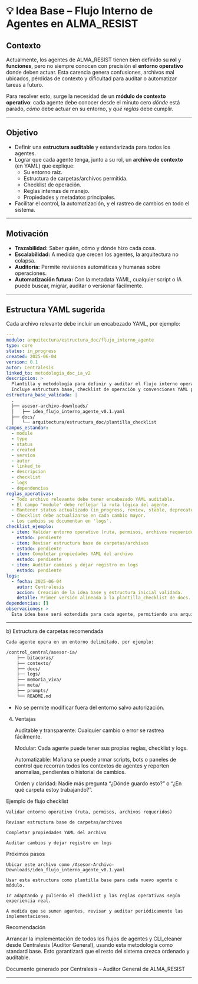 # 💡 Idea Base – Flujo Interno de Agentes en ALMA_RESIST

## Contexto

Actualmente, los agentes de ALMA_RESIST tienen bien definido su **rol** y **funciones**, pero no siempre conocen con precisión el **entorno operativo** donde deben actuar. Esta carencia genera confusiones, archivos mal ubicados, pérdidas de contexto y dificultad para auditar o automatizar tareas a futuro.

Para resolver esto, surge la necesidad de un **módulo de contexto operativo**: cada agente debe conocer desde el minuto cero *dónde* está parado, *cómo* debe actuar en su entorno, y *qué reglas* debe cumplir.

---

## Objetivo

- Definir una **estructura auditable** y estandarizada para todos los agentes.
- Lograr que cada agente tenga, junto a su rol, un **archivo de contexto** (en YAML) que explique:
    - Su entorno raíz.
    - Estructura de carpetas/archivos permitida.
    - Checklist de operación.
    - Reglas internas de manejo.
    - Propiedades y metadatos principales.
- Facilitar el control, la automatización, y el rastreo de cambios en todo el sistema.

---

## Motivación

- **Trazabilidad:** Saber quién, cómo y dónde hizo cada cosa.
- **Escalabilidad:** A medida que crecen los agentes, la arquitectura no colapsa.
- **Auditoría:** Permite revisiones automáticas y humanas sobre operaciones.
- **Automatización futura:** Con la metadata YAML, cualquier script o IA puede buscar, migrar, auditar o versionar fácilmente.

---

## Estructura YAML sugerida

Cada archivo relevante debe incluir un encabezado YAML, por ejemplo:

```yaml
---
modulo: arquitectura/estructura_doc/flujo_interno_agente
type: core
status: in_progress
created: 2025-06-04
version: 0.1
autor: Centralesis
linked_to: metodologia_doc_ia_v2
descripcion: >
  Plantilla y metodología para definir y auditar el flujo interno operativo de cada agente dentro del sistema ALMA_RESIST.
  Incluye estructura base, checklist de operación y convenciones YAML para trazabilidad y automatización futura.
estructura_base_validada: |
  .
  ├── asesor-archivo-downloads/
  │   ├── idea_flujo_interno_agente_v0.1.yaml
  ├── docs/
  │   └── arquitectura/estructura_doc/plantilla_checklist
campos_estandar:
  - module
  - type
  - status
  - created
  - version
  - autor
  - linked_to
  - descripcion
  - checklist
  - logs
  - dependencias
reglas_operativas:
  - Todo archivo relevante debe tener encabezado YAML auditable.
  - El campo 'module' debe reflejar la ruta lógica del agente.
  - Mantener status actualizado (in_progress, review, stable, deprecated).
  - Checklist debe actualizarse en cada cambio mayor.
  - Los cambios se documentan en 'logs'.
checklist_ejemplo:
  - item: Validar entorno operativo (ruta, permisos, archivos requeridos)
    estado: pendiente
  - item: Revisar estructura base de carpetas/archivos
    estado: pendiente
  - item: Completar propiedades YAML del archivo
    estado: pendiente
  - item: Auditar cambios y dejar registro en logs
    estado: pendiente
logs:
  - fecha: 2025-06-04
    autor: Centralesis
    accion: Creación de la idea base y estructura inicial validada.
    detalle: Primer versión alineada a la plantilla_checklist de docs.
dependencias: []
observaciones: >
  Esta idea base será extendida para cada agente, permitiendo una arquitectura trazable y escalable de operaciones internas.
```

---

b) Estructura de carpetas recomendada

    Cada agente opera en un entorno delimitado, por ejemplo:

```bash
/control_central/asesor-ia/
    ├── bitacoras/
    ├── contexto/
    ├── docs/
    ├── logs/
    ├── memoria_viva/
    ├── meta/
    ├── prompts/
    └── README.md
```
- No se permite modificar fuera del entorno salvo autorización.


4. Ventajas

    Auditable y transparente: Cualquier cambio o error se rastrea fácilmente.

    Modular: Cada agente puede tener sus propias reglas, checklist y logs.

    Automatizable: Mañana se puede armar scripts, bots o paneles de control que recorran todos los contextos de agentes y reporten anomalías, pendientes o historial de cambios.

    Orden y claridad: Nadie más pregunta “¿Dónde guardo esto?” o “¿En qué carpeta estoy trabajando?”.

Ejemplo de flujo checklist

    Validar entorno operativo (ruta, permisos, archivos requeridos)

    Revisar estructura base de carpetas/archivos

    Completar propiedades YAML del archivo

    Auditar cambios y dejar registro en logs

Próximos pasos

    Ubicar este archivo como /Asesor-Archivo-Downloads/idea_flujo_interno_agente_v0.1.yaml

    Usar esta estructura como plantilla base para cada nuevo agente o módulo.

    Ir adaptando y puliendo el checklist y las reglas operativas según experiencia real.

    A medida que se sumen agentes, revisar y auditar periódicamente las implementaciones.

Recomendación

Arrancar la implementación de todos los flujos de agentes y CLI_cleaner desde Centralesis (Auditor General), usando esta metodología como standard base.
Esto garantizará que el resto del sistema crezca ordenado y auditable.

Documento generado por Centralesis – Auditor General de ALMA_RESIST

---